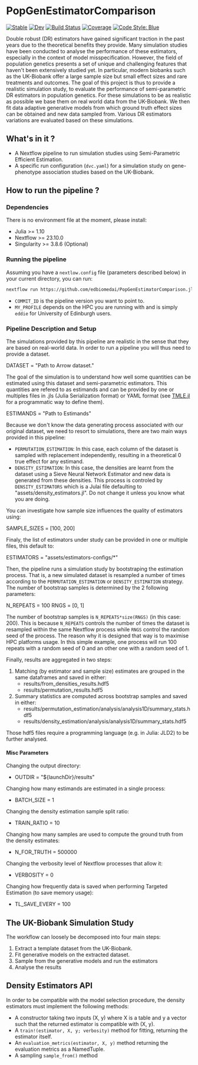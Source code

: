 # PopGenEstimatorComparison

[![Stable](https://img.shields.io/badge/docs-stable-blue.svg)](https://olivierlabayle.github.io/PopGenEstimatorComparison.jl/stable/)
[![Dev](https://img.shields.io/badge/docs-dev-blue.svg)](https://olivierlabayle.github.io/PopGenEstimatorComparison.jl/dev/)
[![Build Status](https://github.com/olivierlabayle/PopGenEstimatorComparison.jl/actions/workflows/CI.yml/badge.svg?branch=main)](https://github.com/olivierlabayle/PopGenEstimatorComparison.jl/actions/workflows/CI.yml?query=branch%3Amain)
[![Coverage](https://codecov.io/gh/olivierlabayle/PopGenEstimatorComparison.jl/branch/main/graph/badge.svg)](https://codecov.io/gh/olivierlabayle/PopGenEstimatorComparison.jl)
[![Code Style: Blue](https://img.shields.io/badge/code%20style-blue-4495d1.svg)](https://github.com/invenia/BlueStyle)

Double robust (DR) estimators have gained significant traction in the past years due to the theoretical benefits they provide. Many simulation studies have been conducted to analyse the performance of these estimators, especially in the context of model misspecification. However, the field of population genetics presents a set of unique and challenging features that haven't been extensively studied yet. In particular, modern biobanks such as the UK-Biobank offer a large sample size but small effect sizes and rare treatments and outcomes. The goal of this project is thus to provide a realistic simulation study, to evaluate the performance of semi-parametric DR estimators in population genetics. For these simulations to be as realistic as possible we base them on real world data from the UK-Biobank. We then fit data adaptive generative models from which ground truth effect sizes can be obtained and new data sampled from. Various DR estimators variations are evaluated based on these simulations.

## What's in it ?

- A Nextflow pipeline to run simulation studies using Semi-Parametric Efficient Estimation.
- A specific run configuration (`dvc.yaml`) for a simulation study on gene-phenotype association studies based on the UK-Biobank.

## How to run the pipeline ?

### Dependencies

There is no environment file at the moment, please install:

- Julia >= 1.10
- Nextflow >= 23.10.0
- Singularity >= 3.8.6 (Optional)

### Running the pipeline

Assuming you have a `nextlow.config` file (parameters described below) in your current directory, you can run:

```bash
nextflow run https://github.com/edbiomedai/PopGenEstimatorComparison.jl -r COMMIT_ID -profile MY_PROFILE -resume
```

- `COMMIT_ID` is the pipeline version you want to point to.
- `MY_PROFILE` depends on the HPC you are running with and is simply `eddie` for University of Edinburgh users.

### Pipeline Description and Setup

The simulations provided by this pipeline are realistic in the sense that they are based on real-world data. In order to run a pipeline you will thus need to provide a dataset.

DATASET = "Path to Arrow dataset."

The goal of the simulation is to understand how well some quantities can be estimated using this dataset and semi-parametric estimators. This quantities are refered to as estimands and can be provided by one or multiples files in .jls (Julia Serialization format) or YAML format (see [TMLE.jl](https://targene.github.io/TMLE.jl/stable/) for a programmatic way to define them).

ESTIMANDS = "Path to Estimands"

Because we don't know the data generating process associated with our original dataset, we need to resort to simulations, there are two main ways provided in this pipeline:

- `PERMUTATION_ESTIMATION`: In this case, each column of the dataset is sampled with replacement independently, resulting in a theoretical 0 true effect for any estimand.
- `DENSITY_ESTIMATION`: In this case, the densities are learnt from the dataset using a Sieve Neural Network Estimator and new data is generated from these densities. This process is controled by `DENSITY_ESTIMATORS` which is a Julai file defaulting to "assets/density_estimators.jl". Do not change it unless you know what you are doing.

You can investigate how sample size influences the quality of estimators using:

SAMPLE_SIZES = [100, 200]

Finaly, the list of estimators under study can be provided in one or multiple files, this default to:

ESTIMATORS = "assets/estimators-configs/*"
    
Then, the pipeline runs a simulation study by bootstraping the estimation process. That is, a new simulated dataset is resampled a number of times according to the `PERMUTATION_ESTIMATION` or `DENSITY_ESTIMATION` strategy. The number of bootstrap samples is determined by the 2 following parameters:

N_REPEATS = 100
RNGS = [0, 1]

The number of bootstrap samples is `N_REPEATS*size(RNGS)` (in this case: 200). This is because `N_REPEATS` controls the number of times the dataset is resampled within the same Nextflow process while `RNGS` control the random seed of the process. The reason why it is designed that way is to maximise HPC platforms usage.  In this simple example, one process will run 100 repeats with a random seed of 0 and an other one with a random seed of 1.

Finally, results are aggregated in two steps:

1. Matching (by estimator and sample size) estimates are grouped in the same dataframes and saved in either:
    - results/from_densities_results.hdf5
    - results/permutation_results.hdf5
2. Summary statistics are computed across bootstrap samples and saved in either:
    - results/permutation_estimation/analysis/analysis1D/summary_stats.hdf5
    - results/density_estimation/analysis/analysis1D/summary_stats.hdf5

Those hdf5 files require a programming language (e.g. in Julia: JLD2) to be further analysed.

#### Misc Parameters

Changing the output directory:
- OUTDIR = "${launchDir}/results"

Changing how many estimands are estimated in a single process:
- BATCH_SIZE = 1

Changing the density estimation sample split ratio:
- TRAIN_RATIO = 10

Changing how many samples are used to compute the ground truth from the density estimates:
- N_FOR_TRUTH = 500000

Changing the verbosity level of Nextflow processes that allow it:
- VERBOSITY = 0

Changing how frequently data is saved when performing Targeted Estimation (to save memory usage):
- TL_SAVE_EVERY = 100

## The UK-Biobank Simulation Study

The workflow can loosely be decomposed into four main steps:

1. Extract a template dataset from the UK-Biobank.
2. Fit generative models on the extracted dataset.
3. Sample from the generative models and run the estimators
4. Analyse the results


## Density Estimators API

In order to be compatible with the model selection procedure, the density estimators must implement the following methods:

- A constructor taking two inputs (X, y) where X is a table and y a vector such that the returned estimator is compatible with (X, y).
- A `train!(estimator, X, y; verbosity)` method for fitting, returning the estimator itself.
- An `evaluation_metrics(estimator, X, y)` method returning the evaluation metrics as a NamedTuple.
- A sampling `sample_from()` method
